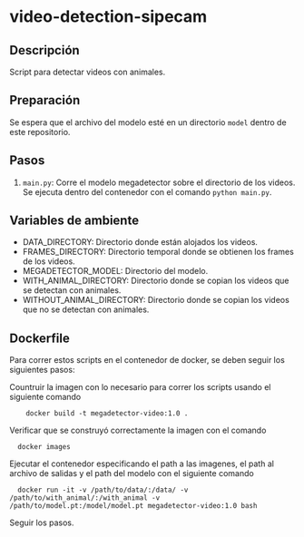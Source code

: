 # video-detection-sipecam

## Descripción

Script para detectar videos con animales.

## Preparación

Se espera que el archivo del modelo esté en un directorio `model` dentro de este repositorio.

## Pasos

1. `main.py`: Corre el modelo megadetector sobre el directorio de los videos. Se ejecuta dentro del contenedor con el comando `python main.py`.

## Variables de ambiente

- DATA_DIRECTORY: Directorio donde están alojados los videos.
- FRAMES_DIRECTORY: Directorio temporal donde se obtienen los frames de los videos.
- MEGADETECTOR_MODEL: Directorio del modelo.
- WITH_ANIMAL_DIRECTORY: Directorio donde se copian los videos que se detectan con animales.
- WITHOUT_ANIMAL_DIRECTORY: Directorio donde se copian los videos que no se detectan con animales.

## Dockerfile

Para correr estos scripts en el contenedor de docker, se deben seguir los siguientes pasos:

Countruir la imagen con lo necesario para correr los scripts usando el siguiente comando

```shell
    docker build -t megadetector-video:1.0 .
```

Verificar que se construyó correctamente la imagen con el comando

``` shell
  docker images
```

Ejecutar el contenedor especificando el path a las imagenes, el path al archivo de salidas y el path del modelo con el siguiente comando

``` shell
  docker run -it -v /path/to/data/:/data/ -v /path/to/with_animal/:/with_animal -v /path/to/model.pt:/model/model.pt megadetector-video:1.0 bash
```

Seguir los pasos.